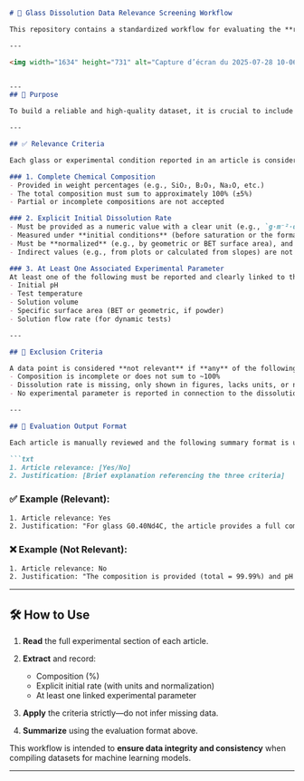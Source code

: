 
````markdown
# 🧪 Glass Dissolution Data Relevance Screening Workflow

This repository contains a standardized workflow for evaluating the **relevance of scientific articles** for inclusion in a database aimed at **predicting the initial dissolution rate of glasses using machine learning**.

---

<img width="1634" height="731" alt="Capture d’écran du 2025-07-28 10-06-34" src="https://github.com/user-attachments/assets/5dd9dc68-2779-4c7b-854c-f17bdc6b594d" />


---
## 📌 Purpose

To build a reliable and high-quality dataset, it is crucial to include only studies that provide **complete, quantitative, and standardized data**. This workflow ensures that only relevant data points are selected for machine learning applications by applying strict inclusion criteria.

---

## ✅ Relevance Criteria

Each glass or experimental condition reported in an article is considered **relevant** only if it meets **all three** of the following conditions:

### 1. Complete Chemical Composition
- Provided in weight percentages (e.g., SiO₂, B₂O₃, Na₂O, etc.)
- The total composition must sum to approximately 100% (±5%)
- Partial or incomplete compositions are not accepted

### 2. Explicit Initial Dissolution Rate
- Must be provided as a numeric value with a clear unit (e.g., `g·m⁻²·d⁻¹`, `mg·m⁻²·h⁻¹`, etc.)
- Measured under **initial conditions** (before saturation or the formation of alteration layers)
- Must be **normalized** (e.g., by geometric or BET surface area), and the normalization method must be stated
- Indirect values (e.g., from plots or calculated from slopes) are not accepted

### 3. At Least One Associated Experimental Parameter
At least one of the following must be reported and clearly linked to the measured rate:
- Initial pH
- Test temperature
- Solution volume
- Specific surface area (BET or geometric, if powder)
- Solution flow rate (for dynamic tests)

---

## 🚫 Exclusion Criteria

A data point is considered **not relevant** if **any** of the following conditions apply:
- Composition is incomplete or does not sum to ~100%
- Dissolution rate is missing, only shown in figures, lacks units, or normalization is not specified
- No experimental parameter is reported in connection to the dissolution rate

---

## 🧾 Evaluation Output Format

Each article is manually reviewed and the following summary format is used:

```txt
1. Article relevance: [Yes/No]  
2. Justification: [Brief explanation referencing the three criteria]
````

### ✅ Example (Relevant):

```txt
1. Article relevance: Yes  
2. Justification: "For glass G0.40Nd4C, the article provides a full composition (total = 99.99%), an explicit initial rate (V₀,Si = 0.8 g·m⁻²·d⁻¹, normalized to Sgeo), and the temperature (100 °C), so it is relevant."
```

### ❌ Example (Not Relevant):

```txt
1. Article relevance: No  
2. Justification: "The composition is provided (total = 99.99%) and pH is given (pH = 6), but the initial rate is not explicit—only curves are shown—so the dataset is not relevant."
```

---

## 🛠 How to Use

1. **Read** the full experimental section of each article.
2. **Extract** and record:

   * Composition (%)
   * Explicit initial rate (with units and normalization)
   * At least one linked experimental parameter
3. **Apply** the criteria strictly—do not infer missing data.
4. **Summarize** using the evaluation format above.

This workflow is intended to **ensure data integrity and consistency** when compiling datasets for machine learning models.

---

